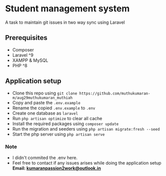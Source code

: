 # Student management system
A task to maintain git issues in two way sync using Laravel

## Prerequisites
- Composer
- Laravel ^9
- XAMPP & MySQL
- PHP ^8

## Application setup
-   Clone this repo using ``` git clone https://github.com/muthukumaran-m/aug29muthukumaran_muthiah ```
- Copy and paste the ``` .env.example ```
- Rename the copied ``` .env.example ``` to ```.env ```
- Create one database as ``` laravel ```
- Run ``` php artisan optimize ``` to clear all cache
- Install the required packages using ``` composer update ```
- Run the migration and seeders using ``` php artisan migrate:fresh --seed ```
- Start the php server using ``` php artisan serve ```

### Note
- I didn't commited the .env here.
- Feel free to contact if any issues arises while doing the application setup **Email: kumaranpassion2work@outlook.in**

